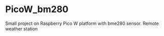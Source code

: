 # PicoW_bm280
Small project on Raspberry Pico W platform with bme280 sensor. Remote weather station
